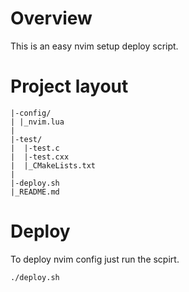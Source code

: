 # Overview
This is an easy nvim setup deploy script.

# Project layout
```
|-config/
| |_nvim.lua
|
|-test/
|  |-test.c
|  |-test.cxx
|  |_CMakeLists.txt
|
|-deploy.sh
|_README.md
```

# Deploy
To deploy nvim config just run the scpirt.
```
./deploy.sh
```

